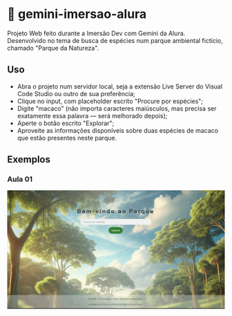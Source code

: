 # 🤖 gemini-imersao-alura

Projeto Web feito durante a Imersão Dev com Gemini da Alura. Desenvolvido no tema de busca de espécies num parque ambiental fictício, chamado "Parque da Natureza".

## Uso

- Abra o projeto num servidor local, seja a extensão Live Server do Visual Code Studio ou outro de sua preferência;
- Clique no input, com placeholder escrito "Procure por espécies";
- Digite "macaco" (não importa caracteres maiúsculos, mas precisa ser exatamente essa palavra — será melhorado depois);
- Aperte o botão escrito "Explorar";
- Aproveite as informações disponíveis sobre duas espécies de macaco que estão presentes neste parque.

## Exemplos

### Aula 01

![Aula 01](https://github.com/guilhermechroma/gemini-imersao-alura/blob/main/images/aula-01.gif)
